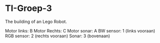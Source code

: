 # TI-Groep-3
The building of an Lego Robot.

Motor links: 		B
Motor Rechts: 	C
Motor sonar: 		A
BW sensor: 	  	1 (links vooraan)
RGB sensor:   	2 (rechts vooraan)
Sonar: 	       	3 (bovenaan)
